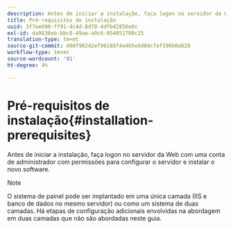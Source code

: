 ```yaml
---
description: Antes de iniciar a instalação, faça logon no servidor da Web com uma conta de administrador com permissões para configurar o servidor e instalar o novo software.
title: Pré-requisitos de instalação
uuid: 3f7ee690-ff91-4c4d-8d78-4dfb42856e8c
exl-id: da9836eb-bbc8-49ae-a9c6-054051708c25
translation-type: tm+mt
source-git-commit: d9df90242ef96188f4e4b5e6d04cfef196b0a628
workflow-type: tm+mt
source-wordcount: '91'
ht-degree: 4%

---
```


# Pré-requisitos de instalação{#installation-prerequisites}

Antes de iniciar a instalação, faça logon no servidor da Web com uma conta de administrador com permissões para configurar o servidor e instalar o novo software.

>[!NOTE]
>
>O sistema de painel pode ser implantado em uma única camada (IIS e banco de dados no mesmo servidor) ou como um sistema de duas camadas. Há etapas de configuração adicionais envolvidas na abordagem em duas camadas que não são abordadas neste guia.
